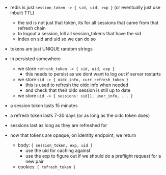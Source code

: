 - redis is just `session_token -> { sid, uid, exp }` (or eventually just use inbuilt TTL)
  - the sid is not just that token, its for all sessions that came from that refresh chain
  - to logout a session, kill all session_tokens that have the sid
  - index on sid and uid so we can do so
- tokens are just UNIQUE random strings
- in persisted somewhere
  - we store `refresh_token -> { sid, uid, exp }`
    - this needs to persist as we dont want to log out if server restarts
  - we store `sid -> { oidc_info, curr_refresh_token }`
    - this is used to refresh the oidc info when needed
    - and check that their oidc session is still up to date
  - we store `uid -> { sessions: sid[], user_info, ... }`

- a session token lasts 15 minutes
- a refresh token lasts 7-30 days (or as long as the oidc token does)
- sessions last as long as they are refreshed for

- now that tokens are opaque, on identity endpoint, we return
  - body: `{ session_token, exp, uid }`
    - use the uid for caching against
    - use the exp to figure out if we should do a preflight request for a new pair
  - cookies: `{ refresh_token }`
